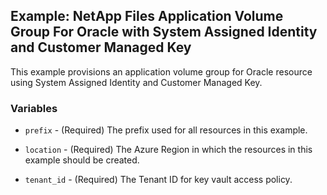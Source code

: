 ## Example: NetApp Files Application Volume Group For Oracle with System Assigned Identity and Customer Managed Key

This example provisions an application volume group for Oracle resource using System Assigned Identity and Customer Managed Key.

### Variables

* `prefix` - (Required) The prefix used for all resources in this example.

* `location` - (Required) The Azure Region in which the resources in this example should be created.

* `tenant_id` - (Required) The Tenant ID for key vault access policy.

